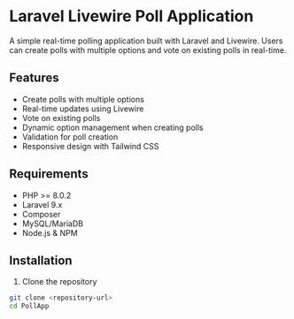 # Laravel Livewire Poll Application

A simple real-time polling application built with Laravel and Livewire. Users can create polls with multiple options and vote on existing polls in real-time.

## Features

- Create polls with multiple options
- Real-time updates using Livewire
- Vote on existing polls
- Dynamic option management when creating polls
- Validation for poll creation
- Responsive design with Tailwind CSS

## Requirements  

- PHP >= 8.0.2
- Laravel 9.x
- Composer
- MySQL/MariaDB
- Node.js & NPM

## Installation

1. Clone the repository
```sh
git clone <repository-url>
cd PollApp  
